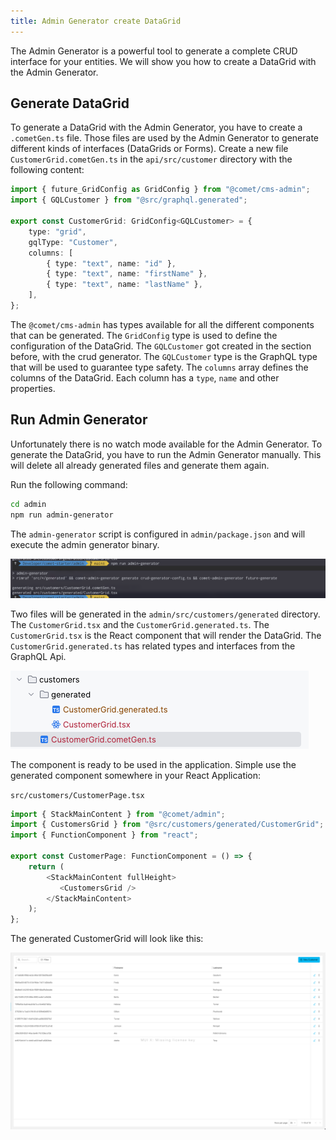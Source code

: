 ```yaml
---
title: Admin Generator create DataGrid
---
```


The Admin Generator is a powerful tool to generate a complete CRUD interface for your entities. We will show you how to create a DataGrid with the Admin Generator.

## Generate DataGrid

To generate a DataGrid with the Admin Generator, you have to create a `.cometGen.ts` file. Those files are used by the Admin Generator to generate different kinds of interfaces (DataGrids or Forms). Create a new file `CustomerGrid.cometGen.ts` in the `api/src/customer` directory with the following content:

```typescript
import { future_GridConfig as GridConfig } from "@comet/cms-admin";
import { GQLCustomer } from "@src/graphql.generated";

export const CustomerGrid: GridConfig<GQLCustomer> = {
    type: "grid",
    gqlType: "Customer",
    columns: [
        { type: "text", name: "id" },
        { type: "text", name: "firstName" },
        { type: "text", name: "lastName" },
    ],
};
```

The `@comet/cms-admin` has types available for all the different components that can be generated. The `GridConfig` type is used to define the configuration of the DataGrid. The `GQLCustomer` got created in the section before, with the crud generator. The `GQLCustomer`
type is the GraphQL type that will be used to guarantee type safety. The `columns` array defines the columns of the DataGrid. Each column has a `type`, `name` and other properties.


## Run Admin Generator

Unfortunately there is no watch mode available for the Admin Generator. To generate the DataGrid, you have to run the Admin Generator manually. This will delete all already generated files and generate them again.

Run the following command:

```bash
cd admin
npm run admin-generator
```

The `admin-generator` script is configured in `admin/package.json` and will execute the admin generator binary.

![AdminGeneratorCLI](./images/adminGeneratorCli.png)

Two files will be generated in the `admin/src/customers/generated` directory. The `CustomerGrid.tsx` and the `CustomerGrid.generated.ts`. The `CustomerGrid.tsx` is the React component that will render the DataGrid. The `CustomerGrid.generated.ts` has related types and interfaces from the GraphQL Api.

![CustomerGridDirectoryStructure](./images/customerGridIDE.png)

The component is ready to be used in the application. Simple use the generated component somewhere in your React Application:

`src/customers/CustomerPage.tsx`

```typescript
import { StackMainContent } from "@comet/admin";
import { CustomersGrid } from "@src/customers/generated/CustomerGrid";
import { FunctionComponent } from "react";

export const CustomerPage: FunctionComponent = () => {
    return (
        <StackMainContent fullHeight>
           <CustomersGrid />
        </StackMainContent>
    );
};
```

The generated CustomerGrid will look like this:

![CustomerGrid](./images/customerDataGrid.png)
